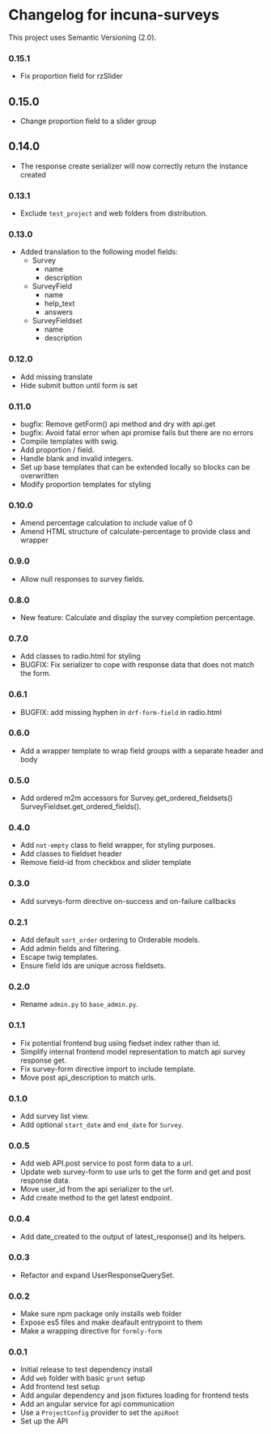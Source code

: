 # Changelog for incuna-surveys

This project uses Semantic Versioning (2.0).

### 0.15.1

* Fix proportion field for rzSlider

## 0.15.0

* Change proportion field to a slider group

## 0.14.0

* The response create serializer will now correctly return the instance created

### 0.13.1

* Exclude `test_project` and web folders from distribution.

### 0.13.0

* Added translation to the following model fields:
    - Survey
        - name
        - description        
    - SurveyField
        - name
        - help_text
        - answers
    - SurveyFieldset
        - name
        - description

### 0.12.0

* Add missing translate
* Hide submit button until form is set

### 0.11.0
* bugfix: Remove getForm() api method and dry with api.get
* bugfix: Avoid fatal error when api promise fails but there are no errors
* Compile templates with swig.
* Add proportion / field.
* Handle blank and invalid integers.
* Set up base templates that can be extended locally so blocks can be overwritten
* Modify proportion templates for styling

### 0.10.0
* Amend percentage calculation to include value of 0
* Amend HTML structure of calculate-percentage to provide class and wrapper

### 0.9.0
* Allow null responses to survey fields.

### 0.8.0
* New feature: Calculate and display the survey completion percentage.

### 0.7.0
* Add classes to radio.html for styling
* BUGFIX: Fix serializer to cope with response data that does not match the form.

### 0.6.1
* BUGFIX: add missing hyphen in `drf-form-field` in radio.html

### 0.6.0
* Add a wrapper template to wrap field groups with a separate header and body

### 0.5.0
  * Add ordered m2m accessors for Survey.get_ordered_fieldsets() SurveyFieldset.get_ordered_fields().

### 0.4.0
* Add `not-empty` class to field wrapper, for styling purposes.
* Add classes to fieldset header
* Remove field-id from checkbox and slider template

### 0.3.0
* Add surveys-form directive on-success and on-failure callbacks

### 0.2.1
* Add default `sort_order` ordering to Orderable models.
* Add admin fields and filtering.
* Escape twig templates.
* Ensure field ids are unique across fieldsets.

### 0.2.0
* Rename `admin.py` to `base_admin.py`.

### 0.1.1
* Fix potential frontend bug using fiedset index rather than id.
* Simplify internal frontend model representation to match api survey response get.
* Fix survey-form directive import to include template.
* Move post api_description to match urls.

### 0.1.0
* Add survey list view.
* Add optional `start_date` and `end_date` for `Survey`.

### 0.0.5
* Add web API.post service to post form data to a url.
* Update web survey-form to use urls to get the form and get and post response data.
* Move user_id from the api serializer to the url.
* Add create method to the get latest endpoint.

### 0.0.4
* Add date_created to the output of latest_response() and its helpers.

### 0.0.3
* Refactor and expand UserResponseQuerySet.

### 0.0.2
* Make sure npm package only installs web folder
* Expose es5 files and make deafault entrypoint to them
* Make a wrapping directive for `formly-form`

### 0.0.1
* Initial release to test dependency install
* Add `web` folder with basic `grunt` setup
* Add frontend test setup
* Add angular dependency and json fixtures loading for frontend tests
* Add an angular service for api communication
* Use a `ProjectConfig` provider to set the `apiRoot`
* Set up the API

